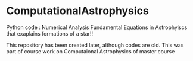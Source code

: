 # ComputationalAstrophysics
Python code : Numerical Analysis Fundamental  Equations in Astrophyiscs that exaplains formations of a star!!

This repository has been created later,  although codes are old. This was part of course work on Computaional Astrophysics of master course